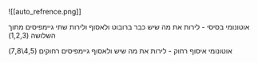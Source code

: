 ![[auto_refrence.png]]

אוטונומי בסיסי - לירות את מה שיש כבר ברובוט ולאסוף ולירות שתי גיימפיסים מתוך השלושה (1,2,3)

אוטונומי איסוף רחוק - לירות את מה שיש ולאסוף גיימפיסים רחוקים (4,5\7,8)